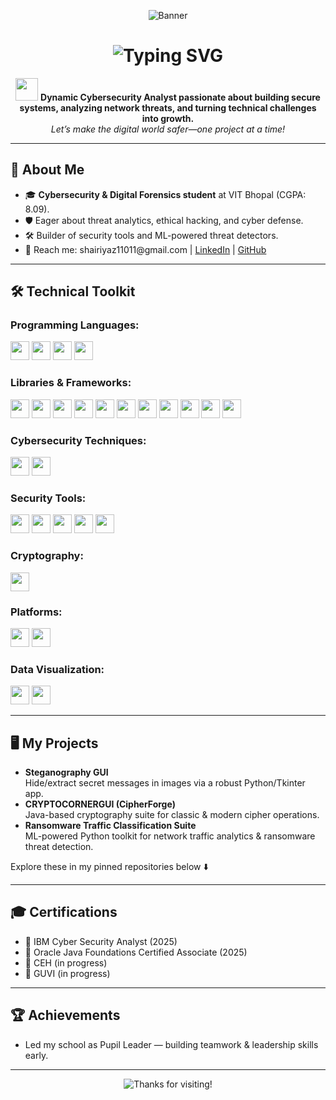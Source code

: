 <!-- Banner -->
<p align="center">
  <img src="banner.gif" alt="Banner" />
</p>

<h1 align="center">
  <img src="https://readme-typing-svg.demolab.com?font=Fira+Code&pause=900&color=18A2E8&center=true&vCenter=true&width=450&lines=Hi%2C+I'm+Shaik+Riyaz+%F0%9F%91%8B;Cybersecurity+Analyst+%7C+Code+Crafter+%7C+ML+Enthusiast" alt="Typing SVG" />
</h1>

<p align="center">
  <img src="https://media.giphy.com/media/hvRJCLFzcasrR4ia7z/giphy.gif" width="36" /> 
  <b>Dynamic Cybersecurity Analyst passionate about building secure systems, analyzing network threats, and turning technical challenges into growth.</b> 
  <br>
  <i>Let’s make the digital world safer—one project at a time!</i>
</p>

---

## 🚀 About Me

<ul>
  <li>🎓 <b>Cybersecurity & Digital Forensics student</b> at VIT Bhopal (CGPA: 8.09).</li>
  <li>🛡️ Eager about threat analytics, ethical hacking, and cyber defense.</li>
  <li>🛠️ Builder of security tools and ML-powered threat detectors.</li>
  <li>📧 Reach me: shairiyaz11011@gmail.com | <a href="#">LinkedIn</a> | <a href="#">GitHub</a></li>
</ul>

---

## 🛠️ <span style="animation: glow 1.2s infinite alternate;">Technical Toolkit</span>

### **Programming Languages:**
<p>
  <img src="python.gif" width="30"/>
  <img src="java.gif" width="30"/>
  <img src="html.png" width="30"/>
  <img src="css.webp" width="30"/>
</p>

### **Libraries & Frameworks:**
<p>
  <img src="flask.png" width="30"/>
  <img src="Streamlit.png" width="30"/>
  <img src="TensorFlow.jpg" width="30"/>
  <img src="Numpy.png" width="30"/>
  <img src="Pandas.png" width="30"/>
  <img src="Scikit-learn.jpg" width="30"/>
  <img src="Matplotlib.svg" width="30"/>
  <img src="Seaborn.svg" width="30"/>
  <img src="Pillow.jpeg" width="30"/>
  <img src="Tkinter.jpg" width="30"/>
  <img src="NetworkX.png" width="30"/>
</p>

### **Cybersecurity Techniques:**
<p>
  <img src="TCP port scanning.png" width="30"/>
  <img src="Vulnerability analysis.png" width="30"/>
</p>

### **Security Tools:**
<p>
  <img src="nmap.png" width="30"/>
  <img src="Wireshark.jpg" width="30"/>
  <img src="Autopsy.png" width="30"/>
  <img src="maltego.png" width="30"/>
  <img src="Metasploit.svg" width="30"/>
</p>

### **Cryptography:**
<p>
  <img src="steganography.jpeg" width="30"/>
</p>

### **Platforms:**
<p>
  <img src="sql.svg" width="30"/>
  <img src="aws.svg" width="30"/>
</p>

### **Data Visualization:**
<p>
  <img src="power bi.gif" width="30"/>
  <img src="tableau.png" width="30"/>
</p>

---

## 🖥️ My Projects

- <b>Steganography GUI</b>  
  Hide/extract secret messages in images via a robust Python/Tkinter app.
- <b>CRYPTOCORNERGUI (CipherForge)</b>  
  Java-based cryptography suite for classic & modern cipher operations.
- <b>Ransomware Traffic Classification Suite</b>  
  ML-powered Python toolkit for network traffic analytics & ransomware threat detection.

Explore these in my pinned repositories below ⬇️

---

## 🎓 Certifications
- 🏅 IBM Cyber Security Analyst (2025)
- 🏅 Oracle Java Foundations Certified Associate (2025)
- 🏅 CEH (in progress)
- 🏅 GUVI (in progress)

---

## 🏆 Achievements

- Led my school as Pupil Leader — building teamwork & leadership skills early.

---

<!-- Animation for end -->
<p align="center">
  <img src="justlib.gif" alt="Thanks for visiting!" />
</p>

<!-- Add a little CSS for fun text glowing effect (works on GitHub web, but has limited CSS support) -->
<!-- For better animation, use services like https://readme-typing-svg.demolab.com -->
